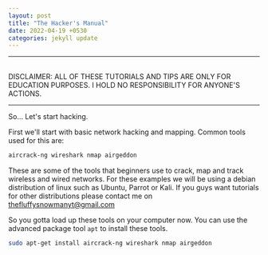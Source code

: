 ```yaml
---
layout: post
title: "The Hacker's Manual"
date: 2022-04-19 +0530
categories: jekyll update
---
```


<hr>
<br>
DISCLAIMER: ALL OF THESE TUTORIALS AND TIPS ARE ONLY FOR EDUCATION PURPOSES. I HOLD NO RESPONSIBILITY FOR ANYONE'S ACTIONS.

<hr>

So... Let's start hacking.

First we'll start with basic network hacking and mapping. Common tools used for this are:

```bash
aircrack-ng wireshark nmap airgeddon
```

These are some of the tools that beginners use to crack, map and track wireless and wired networks.
For these examples we will be using a debian distribution of linux such as Ubuntu, Parrot or Kali.
If you guys want tutorials for other distributions please contact me on <a href="mailto:thefluffysnowmanyt@gmail.com">thefluffysnowmanyt@gmail.com</a>

So you gotta load up these tools on your computer now. You can use the advanced package tool `apt` to install these tools. 

```bash
sudo apt-get install aircrack-ng wireshark nmap airgeddon
```